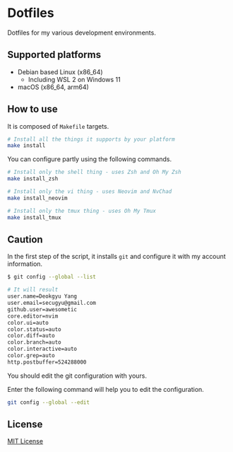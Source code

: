 # Dotfiles

Dotfiles for my various development environments.

## Supported platforms

- Debian based Linux (x86_64)
  - Including WSL 2 on Windows 11
- macOS (x86_64, arm64)

## How to use

It is composed of `Makefile` targets.

```bash
# Install all the things it supports by your platform
make install
```

You can configure partly using the following commands.

```bash
# Install only the shell thing - uses Zsh and Oh My Zsh
make install_zsh

# Install only the vi thing - uses Neovim and NvChad
make install_neovim

# Install only the tmux thing - uses Oh My Tmux
make install_tmux
```

## Caution

In the first step of the script, it installs `git` and configure it with my account information.

```bash
$ git config --global --list

# It will result
user.name=Deokgyu Yang
user.email=secugyu@gmail.com
github.user=awesometic
core.editor=nvim
color.ui=auto
color.status=auto
color.diff=auto
color.branch=auto
color.interactive=auto
color.grep=auto
http.postbuffer=524288000
```

You should edit the git configuration with yours.

Enter the following command will help you to edit the configuration.

```bash
git config --global --edit
```

## License

[MIT License](LICENSE)
